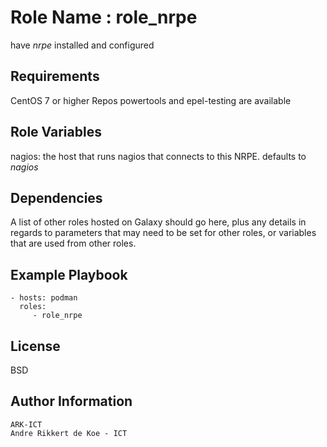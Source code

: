 Role Name : role_nrpe
=========

have *nrpe* installed and configured

Requirements
------------

CentOS 7 or higher
Repos powertools and epel-testing are available

Role Variables
--------------

nagios: the host that runs nagios that connects to this NRPE. defaults to *nagios*

Dependencies
------------

A list of other roles hosted on Galaxy should go here, plus any details in regards to parameters that may need to be set for other roles, or variables that are used from other roles.

Example Playbook
----------------

    - hosts: podman
      roles:
         - role_nrpe

License
-------

BSD

Author Information
------------------

    ARK-ICT
    Andre Rikkert de Koe - ICT
